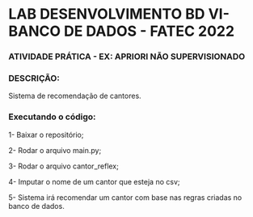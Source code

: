 # LAB DESENVOLVIMENTO BD VI-BANCO DE DADOS - FATEC 2022

### ATIVIDADE PRÁTICA - EX: APRIORI NÃO SUPERVISIONADO

### DESCRIÇÃO:
Sistema de recomendação de cantores.

### Executando o código:
1- Baixar o repositório;

2- Rodar o arquivo main.py;

3- Rodar o arquivo cantor_reflex;

4- Imputar o nome de um cantor que esteja no csv;

5- Sistema irá recomendar um cantor com base nas regras criadas no banco de dados.

